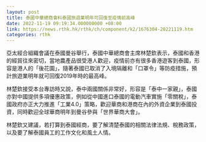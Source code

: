 ```yaml
---
layout: post
title: 泰國中華總商會料泰國旅遊業明年可回復至疫情前高峰
date: 2022-11-19 09:19:34.000000000 +08:00
link: https://news.rthk.hk/rthk/ch/component/k2/1676304-20221119.htm
categories: rthk
---
```


亞太經合組織會議在泰國曼谷舉行，泰國中華總商會主席林楚欽表示，泰國和香港的經貿往來密切，當地農產品很受港人歡迎，疫情前亦有很多香港遊客到泰國，形容是港人的「後花園」，隨著泰國已取消了入境隔離和「口罩令」等防疫措施，預計旅遊業明年就可回復2019年時的最高峰。

林楚欽接受本台專訪時又說，泰中兩國關係非常好，形容是「泰中一家親」，泰國亦對中國提供多項優惠政策，例如從中國進口泰國的電動汽車實施「零關稅」，泰國政府亦正大力推進「工業4.0」策略，歡迎華商和港商在內的外資企業到泰國投資，同時歡迎全球華商明年到曼谷參與「世界華商大會」。

林楚欽又建議，若打算到泰國經商，要了解清楚泰國的相關法律法規、稅務政策，以及要了解泰國員工的工作文化和風土人情。
